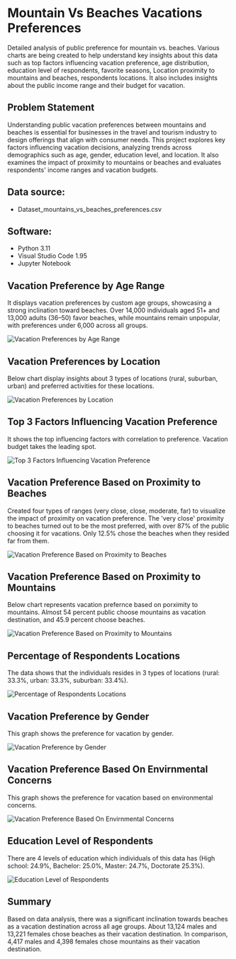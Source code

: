 # Mountain Vs Beaches Vacations Preferences
Detailed analysis of public preference for mountain vs. beaches. Various charts are being created to help understand key insights about this data such as top factors influencing vacation preference, age distribution, education level of respondents, favorite seasons, Location proximity to mountains and beaches, respondents locations. It also includes insights about the public income range and their budget for vacation.

## Problem Statement
Understanding public vacation preferences between mountains and beaches is essential for businesses in the travel and tourism industry to design offerings that align with consumer needs. This project explores key factors influencing vacation decisions, analyzing trends across demographics such as age, gender, education level, and location. It also examines the impact of proximity to mountains or beaches and evaluates respondents' income ranges and vacation budgets.

## Data source:
- Dataset_mountains_vs_beaches_preferences.csv

## Software:
- Python 3.11
- Visual Studio Code 1.95
- Jupyter Notebook

## Vacation Preference by Age Range
It displays vacation preferences by custom age groups, showcasing a strong inclination toward beaches. Over 14,000 individuals aged 51+ and 13,000 adults (36–50) favor beaches, while mountains remain unpopular, with preferences under 6,000 across all groups.

![Vacation Preferences by Age Range](./Charts/Vacation%20Preferences%20by%20Age%20Range.png)

## Vacation Preferences by Location
Below chart display insights about 3 types of locations (rural, suburban, urban) and preferred activities for these locations.

![Vacation Preferences by Location](./Charts/Vacation%20Preferences%20by%20Location.png)

## Top 3 Factors Influencing Vacation Preference
It shows the top influencing factors with correlation to preference. Vacation budget takes the leading spot.

![Top 3 Factors Influencing Vacation Preference](./Charts/Top%203%20Factors%20Influencing%20Vacation%20Preference.png) 

## Vacation Preference Based on Proximity to Beaches
Created four types of ranges (very close, close, moderate, far) to visualize the impact of proximity on vacation preference. The 'very close' proximity to beaches turned out to be the most preferred, with over 87% of the public choosing it for vacations. Only 12.5% chose the beaches when they resided far from them.

![Vacation Preference Based on Proximity to Beaches](./Charts/Vacation%20Preference%20Based%20on%20Proximity%20to%20Beaches.png) 

## Vacation Preference Based on Proximity to Mountains
Below chart represents vacation prefernce based on porximity to mountains. Almost 54 percent public choose mountains as vacation destination, and 45.9 percent choose beaches.

![Vacation Preference Based on Proximity to Mountains](./Charts/Vacation%20Preference%20Based%20on%20Proximity%20to%20Beaches.png) 

## Percentage of Respondents Locations
The data shows that the individuals resides in 3 types of locations (rural: 33.3%, urban: 33.3%, suburban: 33.4%). 

![Percentage of Respondents Locations](./Charts/Percentage%20of%20Respondents%20Locations.png) 

## Vacation Preference by Gender
This graph shows the preference for vacation by gender.

![Vacation Preference by Gender](./Charts/Vacation%20Preference%20by%20Gender.png) 

## Vacation Preference Based On Envirnmental Concerns
This graph shows the preference for vacation based on environmental concerns.

![Vacation Preference Based On Envirnmental Concerns](./Charts/Vaction%20Preference%20Based%20On%20Envirnmental%20Concerns.png) 

## Education Level of Respondents
There are 4 levels of education which individuals of this data has (High school: 24.9%, Bachelor: 25.0%, Master: 24.7%, Doctorate 25.3%).

![Education Level of Respondents](./Charts/Education%20Level%20of%20Respondents.png) 

## Summary
Based on data analysis, there was a significant inclination towards beaches as a vacation destination across all age groups. About 13,124 males and 13,221 females chose beaches as their vacation destination. In comparison, 4,417 males and 4,398 females chose mountains as their vacation destination.









